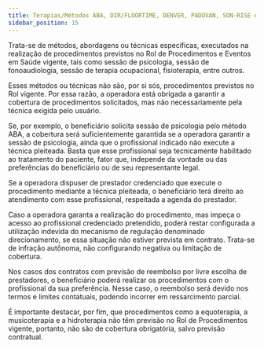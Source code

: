 ```yaml
---
title: Terapias/Métodos ABA, DIR/FLOORTIME, DENVER, PADOVAN, SON-RISE e afins
sidebar_position: 15
---
```


Trata-se de métodos, abordagens ou técnicas específicas, executados na realização de procedimentos
previstos no Rol de Procedimentos e Eventos em Saúde vigente, tais como sessão de psicologia, sessão de
fonoaudiologia, sessão de terapia ocupacional, fisioterapia, entre outros.

Esses métodos ou técnicas não são, por si sós, procedimentos previstos no Rol vigente. Por essa razão, a
operadora está obrigada a garantir a cobertura de procedimentos solicitados, mas não necessariamente
pela técnica exigida pelo usuário.

Se, por exemplo, o beneficiário solicita sessão de psicologia pelo método ABA, a cobertura será
suficientemente garantida se a operadora garantir a sessão de psicologia, ainda que o profissional indicado
não execute a técnica pleiteada. Basta que esse profissional seja tecnicamente habilitado ao tratamento
do paciente, fator que, independe da vontade ou das preferências do beneficiário ou de seu representante
legal.

Se a operadora dispuser de prestador credenciado que execute o procedimento mediante a técnica pleiteada,
o beneficiário terá direito ao atendimento com esse profissional, respeitada a agenda do prestador.

Caso a operadora garanta a realização do procedimento, mas impeça o acesso ao profissional credenciado
pretendido, poderá restar configurada a utilização indevida do mecanismo de regulação denominado 
direcionamento, se essa situação não estiver prevista em contrato. Trata-se de infração autônoma, não
configurando negativa ou limitação de cobertura.

Nos casos dos contratos com previsão de reembolso por livre escolha de prestadores, o beneficiário poderá
realizar os procedimentos com o profissional da sua preferência. Nesse caso, o reembolso será devido nos
termos e limites contatuais, podendo incorrer em ressarcimento parcial.

É importante destacar, por fim, que procedimentos como a equoterapia, a musicoterapia e a hidroterapia
não têm previsão no Rol de Procedimentos vigente, portanto, não são de cobertura obrigatória, salvo
previsão contratual.
